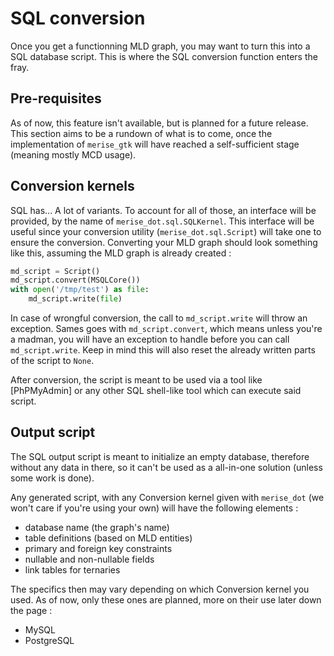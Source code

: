 # SQL conversion

Once you get a functionning MLD graph, you may want to turn this into a SQL database script. This is where the SQL conversion function enters the fray.

## Pre-requisites

As of now, this feature isn't available, but is planned for a future release. This section aims to be a rundown of what is to come, once the implementation of `merise_gtk` will have reached a self-sufficient stage (meaning mostly MCD usage).

## Conversion kernels

SQL has... A lot of variants. To account for all of those, an interface will be provided, by the name of `merise_dot.sql.SQLKernel`. This interface will be useful since your conversion utility (`merise_dot.sql.Script`) will take one to ensure the conversion. Converting your MLD graph should look something like this, assuming the MLD graph is already created :

```py
md_script = Script()
md_script.convert(MSQLCore())
with open('/tmp/test') as file:
    md_script.write(file)
```

In case of wrongful conversion, the call to `md_script.write` will throw an exception. Sames goes with `md_script.convert`, which means unless you're a madman, you will have an exception to handle before you can call `md_script.write`. Keep in mind this will also reset the already written parts of the script to `None`.

After conversion, the script is meant to be used via a tool like [PhPMyAdmin] or any other SQL shell-like tool which can execute said script.

## Output script

The SQL output script is meant to initialize an empty database, therefore without any data in there, so it can't be used as a all-in-one solution (unless some work is done).

Any generated script, with any Conversion kernel given with `merise_dot` (we won't care if you're using your own) will have the following elements :

- database name (the graph's name)
- table definitions (based on MLD entities)
- primary and foreign key constraints
- nullable and non-nullable fields
- link tables for ternaries

The specifics then may vary depending on which Conversion kernel you used. As of now, only these ones are planned, more on their use later down the page :

- MySQL
- PostgreSQL
